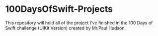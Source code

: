 # 100DaysOfSwift-Projects
This repository will hold all of the project I've finished in the 100 Days of Swift challenge (UIKit Version) created by Mr.Paul Hudson.
